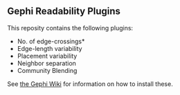 ## Gephi Readability Plugins

This reposity contains the following plugins:
* No. of edge-crossings*
* Edge-length variability
* Placement variability
* Neighbor separation
* Community Blending

See [the Gephi Wiki](https://github.com/gephi/gephi/wiki/Plugin-Quick-Start "Gephi Plugin Quick Start") for information on how to install these.